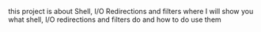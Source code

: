 this project is about Shell, I/O Redirections and filters
where I will show you what shell, I/O redirections and filters do
and how to do use them
